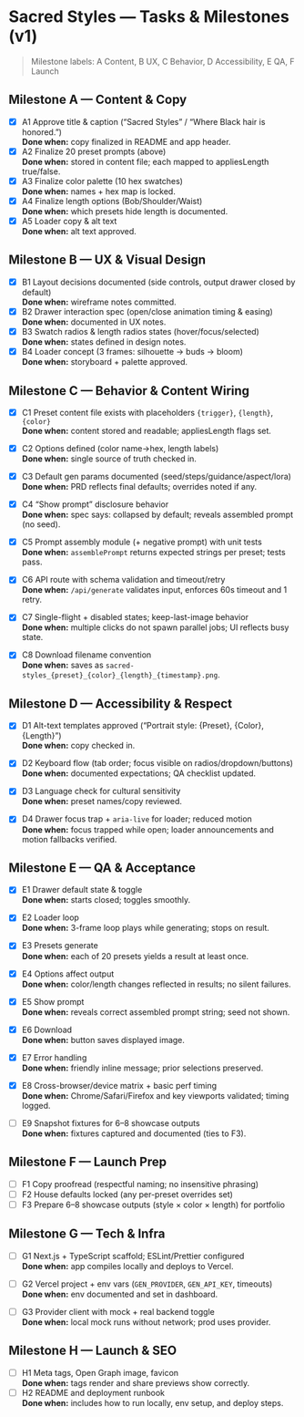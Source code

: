# Sacred Styles — Tasks & Milestones (v1)

> Milestone labels: A Content, B UX, C Behavior, D Accessibility, E QA, F Launch

## Milestone A — Content & Copy
- [x] A1 Approve title & caption (“Sacred Styles” / “Where Black hair is honored.”)  
  **Done when:** copy finalized in README and app header.
- [x] A2 Finalize 20 preset prompts (above)  
  **Done when:** stored in content file; each mapped to appliesLength true/false.
- [x] A3 Finalize color palette (10 hex swatches)  
  **Done when:** names + hex map is locked.
- [x] A4 Finalize length options (Bob/Shoulder/Waist)  
  **Done when:** which presets hide length is documented.
- [x] A5 Loader copy & alt text  
  **Done when:** alt text approved.

## Milestone B — UX & Visual Design
- [x] B1 Layout decisions documented (side controls, output drawer closed by default)  
  **Done when:** wireframe notes committed.
- [x] B2 Drawer interaction spec (open/close animation timing & easing)  
  **Done when:** documented in UX notes.
- [x] B3 Swatch radios & length radios states (hover/focus/selected)  
  **Done when:** states defined in design notes.
 - [x] B4 Loader concept (3 frames: silhouette → buds → bloom)  
   **Done when:** storyboard + palette approved.

## Milestone C — Behavior & Content Wiring
- [x] C1 Preset content file exists with placeholders `{trigger}`, `{length}`, `{color}`  
  **Done when:** content stored and readable; appliesLength flags set.
- [x] C2 Options defined (color name→hex, length labels)  
  **Done when:** single source of truth checked in.
- [x] C3 Default gen params documented (seed/steps/guidance/aspect/lora)  
  **Done when:** PRD reflects final defaults; overrides noted if any.
- [x] C4 “Show prompt” disclosure behavior  
  **Done when:** spec says: collapsed by default; reveals assembled prompt (no seed).

- [x] C5 Prompt assembly module (+ negative prompt) with unit tests  
  **Done when:** `assemblePrompt` returns expected strings per preset; tests pass.
- [x] C6 API route with schema validation and timeout/retry  
  **Done when:** `/api/generate` validates input, enforces 60s timeout and 1 retry.
- [x] C7 Single-flight + disabled states; keep-last-image behavior  
  **Done when:** multiple clicks do not spawn parallel jobs; UI reflects busy state.
- [x] C8 Download filename convention  
  **Done when:** saves as `sacred-styles_{preset}_{color}_{length}_{timestamp}.png`.

## Milestone D — Accessibility & Respect
- [x] D1 Alt-text templates approved (“Portrait style: {Preset}, {Color}, {Length}”)  
  **Done when:** copy checked in.
- [x] D2 Keyboard flow (tab order; focus visible on radios/dropdown/buttons)  
  **Done when:** documented expectations; QA checklist updated.
- [x] D3 Language check for cultural sensitivity  
  **Done when:** preset names/copy reviewed.

- [x] D4 Drawer focus trap + `aria-live` for loader; reduced motion  
  **Done when:** focus trapped while open; loader announcements and motion fallbacks verified.

## Milestone E — QA & Acceptance
- [x] E1 Drawer default state & toggle  
  **Done when:** starts closed; toggles smoothly.
- [x] E2 Loader loop  
  **Done when:** 3-frame loop plays while generating; stops on result.
- [x] E3 Presets generate  
  **Done when:** each of 20 presets yields a result at least once.
- [x] E4 Options affect output  
  **Done when:** color/length changes reflected in results; no silent failures.
- [x] E5 Show prompt  
  **Done when:** reveals correct assembled prompt string; seed not shown.
- [x] E6 Download  
  **Done when:** button saves displayed image.
- [x] E7 Error handling  
  **Done when:** friendly inline message; prior selections preserved.

- [x] E8 Cross-browser/device matrix + basic perf timing  
  **Done when:** Chrome/Safari/Firefox and key viewports validated; timing logged.
- [ ] E9 Snapshot fixtures for 6–8 showcase outputs  
  **Done when:** fixtures captured and documented (ties to F3).

## Milestone F — Launch Prep
- [ ] F1 Copy proofread (respectful naming; no insensitive phrasing)
- [ ] F2 House defaults locked (any per-preset overrides set)
- [ ] F3 Prepare 6–8 showcase outputs (style × color × length) for portfolio

## Milestone G — Tech & Infra
- [ ] G1 Next.js + TypeScript scaffold; ESLint/Prettier configured  
  **Done when:** app compiles locally and deploys to Vercel.
- [ ] G2 Vercel project + env vars (`GEN_PROVIDER`, `GEN_API_KEY`, timeouts)  
  **Done when:** env documented and set in dashboard.
- [ ] G3 Provider client with mock + real backend toggle  
  **Done when:** local mock runs without network; prod uses provider.


## Milestone H — Launch & SEO
- [ ] H1 Meta tags, Open Graph image, favicon  
  **Done when:** tags render and share previews show correctly.
- [ ] H2 README and deployment runbook  
  **Done when:** includes how to run locally, env setup, and deploy steps.
